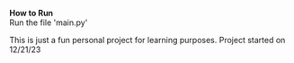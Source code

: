 **How to Run**  
Run the file 'main.py'


This is just a fun personal project for learning purposes.
Project started on 12/21/23


